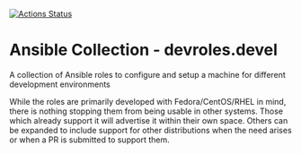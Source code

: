 [![Actions Status](https://github.com/devroles/ansible_collection_devel/workflows/Test%20with%20Ansible/badge.svg)](https://github.com/devroles/ansible_collection_devel/actions)

# Ansible Collection - devroles.devel

A collection of Ansible roles to configure and setup a machine for different
development environments

While the roles are primarily developed with Fedora/CentOS/RHEL in
mind, there is nothing stopping them from being usable in other
systems. Those which already support it will advertise it within their
own space. Others can be expanded to include support for other
distributions when the need arises or when a PR is submitted to
support them.

